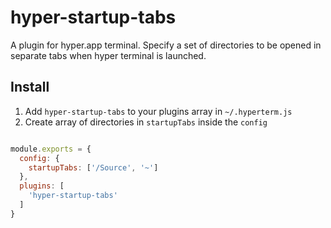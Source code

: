 # hyper-startup-tabs

A plugin for hyper.app terminal. Specify a set of directories to be opened in separate tabs when hyper terminal is launched.

## Install

1. Add `hyper-startup-tabs` to your plugins array in `~/.hyperterm.js`
2. Create array of directories in `startupTabs` inside the `config`

```js

module.exports = {
  config: {
    startupTabs: ['/Source', '~']
  },
  plugins: [
    'hyper-startup-tabs'
  ]
}
```